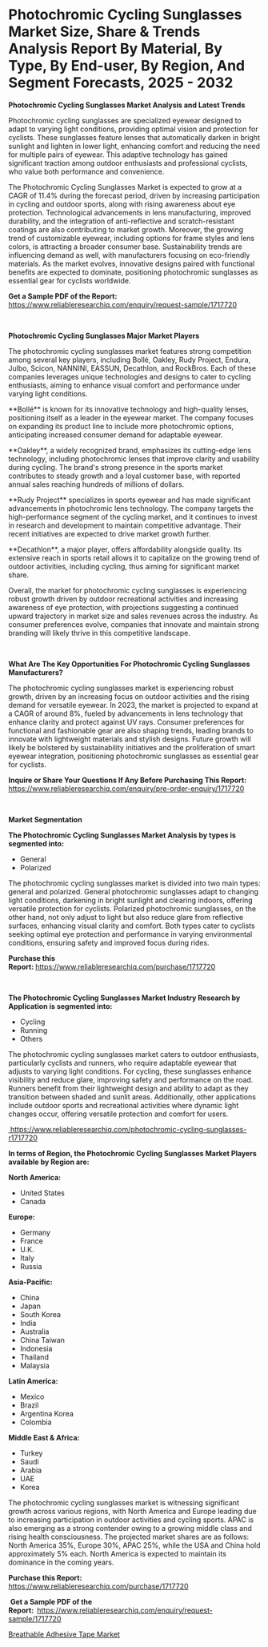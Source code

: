 <p><h1>Photochromic Cycling Sunglasses Market Size, Share & Trends Analysis Report By Material, By Type, By End-user, By Region, And Segment Forecasts, 2025 - 2032</h1></p><p><strong>Photochromic Cycling Sunglasses Market Analysis and Latest Trends</strong></p>
<p><p>Photochromic cycling sunglasses are specialized eyewear designed to adapt to varying light conditions, providing optimal vision and protection for cyclists. These sunglasses feature lenses that automatically darken in bright sunlight and lighten in lower light, enhancing comfort and reducing the need for multiple pairs of eyewear. This adaptive technology has gained significant traction among outdoor enthusiasts and professional cyclists, who value both performance and convenience.</p><p>The Photochromic Cycling Sunglasses Market is expected to grow at a CAGR of 11.4% during the forecast period, driven by increasing participation in cycling and outdoor sports, along with rising awareness about eye protection. Technological advancements in lens manufacturing, improved durability, and the integration of anti-reflective and scratch-resistant coatings are also contributing to market growth. Moreover, the growing trend of customizable eyewear, including options for frame styles and lens colors, is attracting a broader consumer base. Sustainability trends are influencing demand as well, with manufacturers focusing on eco-friendly materials. As the market evolves, innovative designs paired with functional benefits are expected to dominate, positioning photochromic sunglasses as essential gear for cyclists worldwide.</p></p>
<p><strong>Get a Sample PDF of the Report:&nbsp;</strong> <a href="https://www.reliableresearchiq.com/enquiry/request-sample/1717720?utm_campaign=2207&utm_medium=2&utm_source=Github&utm_content=ia&utm_term=07022025&utm_id=photochromic-cycling-sunglasses">https://www.reliableresearchiq.com/enquiry/request-sample/1717720</a></p>
<p>&nbsp;</p>
<p><strong>Photochromic Cycling Sunglasses Major Market Players</strong></p>
<p><p>The photochromic cycling sunglasses market features strong competition among several key players, including Bollé, Oakley, Rudy Project, Endura, Julbo, Scicon, NANNINI, EASSUN, Decathlon, and RockBros. Each of these companies leverages unique technologies and designs to cater to cycling enthusiasts, aiming to enhance visual comfort and performance under varying light conditions.</p><p>**Bollé** is known for its innovative technology and high-quality lenses, positioning itself as a leader in the eyewear market. The company focuses on expanding its product line to include more photochromic options, anticipating increased consumer demand for adaptable eyewear. </p><p>**Oakley**, a widely recognized brand, emphasizes its cutting-edge lens technology, including photochromic lenses that improve clarity and usability during cycling. The brand's strong presence in the sports market contributes to steady growth and a loyal customer base, with reported annual sales reaching hundreds of millions of dollars.</p><p>**Rudy Project** specializes in sports eyewear and has made significant advancements in photochromic lens technology. The company targets the high-performance segment of the cycling market, and it continues to invest in research and development to maintain competitive advantage. Their recent initiatives are expected to drive market growth further.</p><p>**Decathlon**, a major player, offers affordability alongside quality. Its extensive reach in sports retail allows it to capitalize on the growing trend of outdoor activities, including cycling, thus aiming for significant market share.</p><p>Overall, the market for photochromic cycling sunglasses is experiencing robust growth driven by outdoor recreational activities and increasing awareness of eye protection, with projections suggesting a continued upward trajectory in market size and sales revenues across the industry. As consumer preferences evolve, companies that innovate and maintain strong branding will likely thrive in this competitive landscape.</p></p>
<p>&nbsp;</p>
<p><strong>What Are The Key Opportunities For Photochromic Cycling Sunglasses Manufacturers?</strong></p>
<p><p>The photochromic cycling sunglasses market is experiencing robust growth, driven by an increasing focus on outdoor activities and the rising demand for versatile eyewear. In 2023, the market is projected to expand at a CAGR of around 8%, fueled by advancements in lens technology that enhance clarity and protect against UV rays. Consumer preferences for functional and fashionable gear are also shaping trends, leading brands to innovate with lightweight materials and stylish designs. Future growth will likely be bolstered by sustainability initiatives and the proliferation of smart eyewear integration, positioning photochromic sunglasses as essential gear for cyclists.</p></p>
<p><strong>Inquire or Share Your Questions If Any Before Purchasing This Report:</strong> <a href="https://www.reliableresearchiq.com/enquiry/pre-order-enquiry/1717720?utm_campaign=2207&utm_medium=2&utm_source=Github&utm_content=ia&utm_term=07022025&utm_id=photochromic-cycling-sunglasses">https://www.reliableresearchiq.com/enquiry/pre-order-enquiry/1717720</a></p>
<p>&nbsp;</p>
<p><strong>Market Segmentation</strong></p>
<p><strong>The Photochromic Cycling Sunglasses Market Analysis by types is segmented into:</strong></p>
<p><ul><li>General</li><li>Polarized</li></ul></p>
<p><p>The photochromic cycling sunglasses market is divided into two main types: general and polarized. General photochromic sunglasses adapt to changing light conditions, darkening in bright sunlight and clearing indoors, offering versatile protection for cyclists. Polarized photochromic sunglasses, on the other hand, not only adjust to light but also reduce glare from reflective surfaces, enhancing visual clarity and comfort. Both types cater to cyclists seeking optimal eye protection and performance in varying environmental conditions, ensuring safety and improved focus during rides.</p></p>
<p><strong>Purchase this Report:&nbsp;</strong><a href="https://www.reliableresearchiq.com/purchase/1717720?utm_campaign=2207&utm_medium=2&utm_source=Github&utm_content=ia&utm_term=07022025&utm_id=photochromic-cycling-sunglasses">https://www.reliableresearchiq.com/purchase/1717720</a></p>
<p>&nbsp;</p>
<p><strong>The Photochromic Cycling Sunglasses Market Industry Research by Application is segmented into:</strong></p>
<p><ul><li>Cycling</li><li>Running</li><li>Others</li></ul></p>
<p><p>The photochromic cycling sunglasses market caters to outdoor enthusiasts, particularly cyclists and runners, who require adaptable eyewear that adjusts to varying light conditions. For cycling, these sunglasses enhance visibility and reduce glare, improving safety and performance on the road. Runners benefit from their lightweight design and ability to adapt as they transition between shaded and sunlit areas. Additionally, other applications include outdoor sports and recreational activities where dynamic light changes occur, offering versatile protection and comfort for users.</p></p>
<p><a href="https://www.reliableresearchiq.com/photochromic-cycling-sunglasses-r1717720?utm_campaign=2207&utm_medium=2&utm_source=Github&utm_content=ia&utm_term=07022025&utm_id=photochromic-cycling-sunglasses">&nbsp;https://www.reliableresearchiq.com/photochromic-cycling-sunglasses-r1717720</a></p>
<p><strong>In terms of Region, the Photochromic Cycling Sunglasses Market Players available by Region are:</strong></p>
<p>
    <p> <strong> North America: </strong>
        <ul>
            <li>United States</li>
            <li>Canada</li>
        </ul>
        </p> 
    <p> <strong> Europe: </strong>
        <ul>
            <li>Germany</li>
            <li>France</li>
            <li>U.K.</li>
            <li>Italy</li>
            <li>Russia</li>
        </ul>
        </p> 
    <p> <strong> Asia-Pacific: </strong>
        <ul>
            <li>China</li>
            <li>Japan</li>
            <li>South Korea</li>
            <li>India</li>
            <li>Australia</li>
            <li>China Taiwan</li>
            <li>Indonesia</li>
            <li>Thailand</li>
            <li>Malaysia</li>
        </ul>
        </p> 
    <p> <strong> Latin America: </strong>
        <ul>
            <li>Mexico</li>
            <li>Brazil</li>
            <li>Argentina Korea</li>
            <li>Colombia</li>
        </ul>
        </p> 
    <p> <strong> Middle East & Africa: </strong>
        <ul>
            <li>Turkey</li>
            <li>Saudi</li>
            <li>Arabia</li>
            <li>UAE</li>
            <li>Korea</li>
        </ul>
    </p>
    </p>
<p><p>The photochromic cycling sunglasses market is witnessing significant growth across various regions, with North America and Europe leading due to increasing participation in outdoor activities and cycling sports. APAC is also emerging as a strong contender owing to a growing middle class and rising health consciousness. The projected market shares are as follows: North America 35%, Europe 30%, APAC 25%, while the USA and China hold approximately 5% each. North America is expected to maintain its dominance in the coming years.</p></p>
<p><strong>Purchase this Report: </strong><a href="https://www.reliableresearchiq.com/purchase/1717720?utm_campaign=2207&utm_medium=2&utm_source=Github&utm_content=ia&utm_term=07022025&utm_id=photochromic-cycling-sunglasses">https://www.reliableresearchiq.com/purchase/1717720</a></p>
<p>&nbsp;<strong>Get a Sample PDF of the Report:&nbsp;&nbsp;</strong><a href="https://www.reliableresearchiq.com/enquiry/request-sample/1717720?utm_campaign=2207&utm_medium=2&utm_source=Github&utm_content=ia&utm_term=07022025&utm_id=photochromic-cycling-sunglasses">https://www.reliableresearchiq.com/enquiry/request-sample/1717720</a></p>
<p><strong></strong></p>
<p><p><a href="https://github.com/petbigbeepjn/Market-Research-Report-List-1/blob/main/breathable-adhesive-tape-market.md?utm_campaign=2207&utm_medium=2&utm_source=Github&utm_content=ia&utm_term=07022025&utm_id=photochromic-cycling-sunglasses">Breathable Adhesive Tape Market</a></p></p>